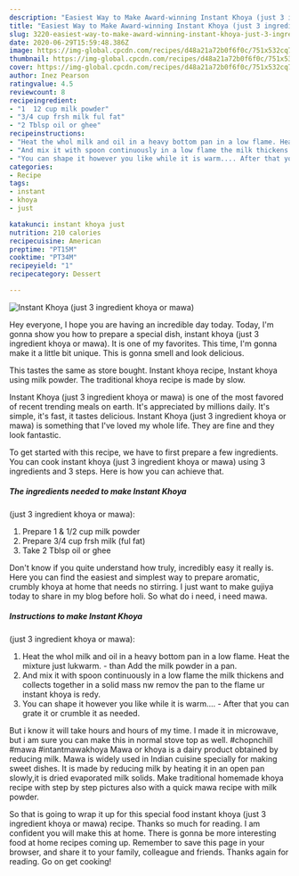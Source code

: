 ```yaml
---
description: "Easiest Way to Make Award-winning Instant Khoya (just 3 ingredient khoya or mawa)"
title: "Easiest Way to Make Award-winning Instant Khoya (just 3 ingredient khoya or mawa)"
slug: 3220-easiest-way-to-make-award-winning-instant-khoya-just-3-ingredient-khoya-or-mawa
date: 2020-06-29T15:59:48.386Z
image: https://img-global.cpcdn.com/recipes/d48a21a72b0f6f0c/751x532cq70/instant-khoya-just-3-ingredient-khoya-or-mawa-recipe-main-photo.jpg
thumbnail: https://img-global.cpcdn.com/recipes/d48a21a72b0f6f0c/751x532cq70/instant-khoya-just-3-ingredient-khoya-or-mawa-recipe-main-photo.jpg
cover: https://img-global.cpcdn.com/recipes/d48a21a72b0f6f0c/751x532cq70/instant-khoya-just-3-ingredient-khoya-or-mawa-recipe-main-photo.jpg
author: Inez Pearson
ratingvalue: 4.5
reviewcount: 8
recipeingredient:
- "1  12 cup milk powder"
- "3/4 cup frsh milk ful fat"
- "2 Tblsp oil or ghee"
recipeinstructions:
- "Heat the whol milk and oil in a heavy bottom pan in a low flame. Heat the mixture just lukwarm. than Add the milk powder in a pan."
- "And mix it with spoon continuously in a low flame the milk thickens and collects together in a solid mass nw remov the pan to the flame ur instant khoya is redy."
- "You can shape it however you like while it is warm.... After that you can grate it or crumble it as needed."
categories:
- Recipe
tags:
- instant
- khoya
- just

katakunci: instant khoya just 
nutrition: 210 calories
recipecuisine: American
preptime: "PT15M"
cooktime: "PT34M"
recipeyield: "1"
recipecategory: Dessert

---
```



![Instant Khoya
(just 3 ingredient khoya or mawa)](https://img-global.cpcdn.com/recipes/d48a21a72b0f6f0c/751x532cq70/instant-khoya-just-3-ingredient-khoya-or-mawa-recipe-main-photo.jpg)

Hey everyone, I hope you are having an incredible day today. Today, I'm gonna show you how to prepare a special dish, instant khoya
(just 3 ingredient khoya or mawa). It is one of my favorites. This time, I'm gonna make it a little bit unique. This is gonna smell and look delicious.

This tastes the same as store bought. Instant khoya recipe, Instant khoya using milk powder. The traditional khoya recipe is made by slow.

Instant Khoya
(just 3 ingredient khoya or mawa) is one of the most favored of recent trending meals on earth. It's appreciated by millions daily. It's simple, it's fast, it tastes delicious. Instant Khoya
(just 3 ingredient khoya or mawa) is something that I've loved my whole life. They are fine and they look fantastic.


To get started with this recipe, we have to first prepare a few ingredients. You can cook instant khoya
(just 3 ingredient khoya or mawa) using 3 ingredients and 3 steps. Here is how you can achieve that.

<!--inarticleads1-->

##### The ingredients needed to make Instant Khoya
(just 3 ingredient khoya or mawa):

1. Prepare 1 &amp; 1/2 cup milk powder
1. Prepare 3/4 cup frsh milk (ful fat)
1. Take 2 Tblsp oil or ghee


Don&#39;t know if you quite understand how truly, incredibly easy it really is. Here you can find the easiest and simplest way to prepare aromatic, crumbly khoya at home that needs no stirring. I just want to make gujiya today to share in my blog before holi. So what do i need, i need mawa. 

<!--inarticleads2-->

##### Instructions to make Instant Khoya
(just 3 ingredient khoya or mawa):

1. Heat the whol milk and oil in a heavy bottom pan in a low flame. Heat the mixture just lukwarm. - than Add the milk powder in a pan.
1. And mix it with spoon continuously in a low flame the milk thickens and collects together in a solid mass nw remov the pan to the flame ur instant khoya is redy.
1. You can shape it however you like while it is warm.... - After that you can grate it or crumble it as needed.


But i know it will take hours and hours of my time. I made it in microwave, but i am sure you can make this in normal stove top as well. #chopnchill #mawa #intantmawakhoya Mawa or khoya is a dairy product obtained by reducing milk. Mawa is widely used in Indian cuisine specially for making sweet dishes. It is made by reducing milk by heating it in an open pan slowly,it is dried evaporated milk solids. Make traditional homemade khoya recipe with step by step pictures also with a quick mawa recipe with milk powder. 

So that is going to wrap it up for this special food instant khoya
(just 3 ingredient khoya or mawa) recipe. Thanks so much for reading. I am confident you will make this at home. There is gonna be more interesting food at home recipes coming up. Remember to save this page in your browser, and share it to your family, colleague and friends. Thanks again for reading. Go on get cooking!
